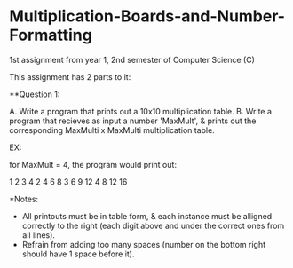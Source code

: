 # Multiplication-Boards-and-Number-Formatting
1st assignment from year 1, 2nd semester of Computer Science
(C)

This assignment has 2 parts to it:

**Question 1:

A. Write a program that prints out a 10x10 multiplication table.
B. Write a program that recieves as input a number 'MaxMult', & prints out the corresponding MaxMulti x MaxMulti multiplication table.

EX:

for MaxMult = 4, the program would print out:

 1 2  3  4
 2 4  6  8
 3 6  9 12
 4 8 12 16


*Notes:
- All printouts must be in table form, & each instance must be alligned correctly to the right (each digit above and under the correct ones
from all lines).
- Refrain from adding too many spaces (number on the bottom right should have 1 space before it).

